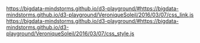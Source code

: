 https://bigdata-mindstorms.github.io/d3-playground/#https://bigdata-mindstorms.github.io/d3-playground/VeroniqueSoleil/2016/03/07/css_link.js
https://bigdata-mindstorms.github.io/d3-playground/#https://bigdata-mindstorms.github.io/d3-playground/VeroniqueSoleil/2016/03/07/css_style.js
